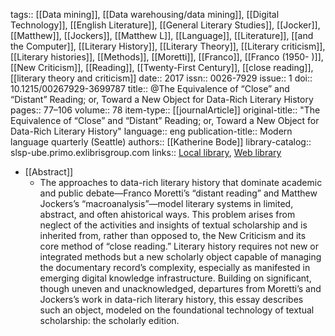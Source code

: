 tags:: [[Data mining]], [[Data warehousing/data mining]], [[Digital Technology]], [[English Literature]], [[General Literary Studies]], [[Jocker]], [[Matthew]], [[Jockers]], [[Matthew L]], [[Language]], [[Literature]], [[and the Computer]], [[Literary History]], [[Literary Theory]], [[Literary criticism]], [[Literary histories]], [[Methods]], [[Moretti]], [[Franco]], [[Franco (1950- )]], [[New Criticism]], [[Reading]], [[Twenty-First Century]], [[close reading]], [[literary theory and criticism]]
date:: 2017
issn:: 0026-7929
issue:: 1
doi:: 10.1215/00267929-3699787
title:: @The Equivalence of “Close” and “Distant” Reading; or, Toward a New Object for Data-Rich Literary History
pages:: 77–106
volume:: 78
item-type:: [[journalArticle]]
original-title:: "The Equivalence of “Close” and “Distant” Reading; or, Toward a New Object for Data-Rich Literary History"
language:: eng
publication-title:: Modern language quarterly (Seattle)
authors:: [[Katherine Bode]]
library-catalog:: slsp-ube.primo.exlibrisgroup.com
links:: [Local library](zotero://select/groups/2386895/items/NQHPTA2C), [Web library](https://www.zotero.org/groups/2386895/items/NQHPTA2C)

- [[Abstract]]
	- The approaches to data-rich literary history that dominate academic and public debate—Franco Moretti’s “distant reading” and Matthew Jockers’s “macroanalysis”—model literary systems in limited, abstract, and often ahistorical ways. This problem arises from neglect of the activities and insights of textual scholarship and is inherited from, rather than opposed to, the New Criticism and its core method of “close reading.” Literary history requires not new or integrated methods but a new scholarly object capable of managing the documentary record’s complexity, especially as manifested in emerging digital knowledge infrastructure. Building on significant, though uneven and unacknowledged, departures from Moretti’s and Jockers’s work in data-rich literary history, this essay describes such an object, modeled on the foundational technology of textual scholarship: the scholarly edition.